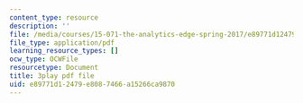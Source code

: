 ```yaml
---
content_type: resource
description: ''
file: /media/courses/15-071-the-analytics-edge-spring-2017/e89771d12479e8087466a15266ca9870_AByfsx3Dkek.pdf
file_type: application/pdf
learning_resource_types: []
ocw_type: OCWFile
resourcetype: Document
title: 3play pdf file
uid: e89771d1-2479-e808-7466-a15266ca9870
---
```

